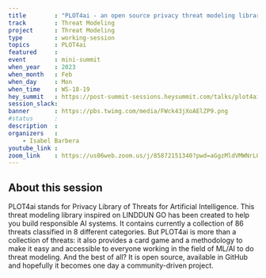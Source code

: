 ```yaml
---
title        : "PLOT4ai - an open source privacy threat modeling library for AI"
track        : Threat Modeling
project      : Threat Modeling
type         : working-session
topics       : PLOT4ai
featured     :
event        : mini-summit
when_year    : 2023
when_month   : Feb
when_day     : Mon
when_time    : WS-18-19
hey_summit   : https://post-summit-sessions.heysummit.com/talks/plot4ai-an-open-source-privacy-threat-modeling-library-for-ai/
session_slack:
banner       : https://pbs.twimg.com/media/FWck43jXoAElZP9.png
#status      :
description  :
organizers   :
    - Isabel Barbera    
youtube_link : 
zoom_link    : https://us06web.zoom.us/j/85872151340?pwd=aGgzMldVMWNrL0YxeGJmNENibnVoZz09
---
```


## About this session
PLOT4ai stands for Privacy Library of Threats for Artificial Intelligence. This threat modeling library inspired on LINDDUN GO has been created to help you build responsible AI systems.  It contains currently a collection of 86 threats classified in 8 different categories. 
But PLOT4ai is more than a collection of threats: it also provides a card game and a methodology to make it easy and accessible to everyone working in the field of ML/AI to do threat modeling. And the best of all? It is open source,  available in GitHub and hopefully it becomes one day a community-driven project.

